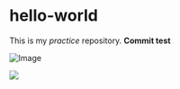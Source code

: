 # hello-world
This is my _practice_ repository. 
**Commit test**

![Image](file:///Users/sonder/Desktop/IMG_2019.jpg)

<img src ="..file:///Users/sonder/Desktop/IMG_2019.jpg">
